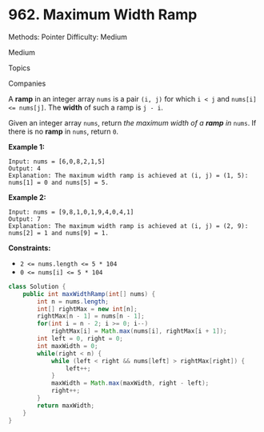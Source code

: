 # 962. Maximum Width Ramp

Methods: Pointer
Difficulty: Medium

Medium

Topics

Companies

A **ramp** in an integer array `nums` is a pair `(i, j)` for which `i < j` and `nums[i] <= nums[j]`. The **width** of such a ramp is `j - i`.

Given an integer array `nums`, return *the maximum width of a **ramp** in* `nums`. If there is no **ramp** in `nums`, return `0`.

**Example 1:**

```
Input: nums = [6,0,8,2,1,5]
Output: 4
Explanation: The maximum width ramp is achieved at (i, j) = (1, 5): nums[1] = 0 and nums[5] = 5.

```

**Example 2:**

```
Input: nums = [9,8,1,0,1,9,4,0,4,1]
Output: 7
Explanation: The maximum width ramp is achieved at (i, j) = (2, 9): nums[2] = 1 and nums[9] = 1.

```

**Constraints:**

- `2 <= nums.length <= 5 * 104`
- `0 <= nums[i] <= 5 * 104`

```java
class Solution {
    public int maxWidthRamp(int[] nums) {
        int n = nums.length;
        int[] rightMax = new int[n];
        rightMax[n - 1] = nums[n - 1];
        for(int i = n - 2; i >= 0; i--) 
            rightMax[i] = Math.max(nums[i], rightMax[i + 1]);
        int left = 0, right = 0;
        int maxWidth = 0;
        while(right < n) {
            while (left < right && nums[left] > rightMax[right]) {
                left++;
            }
            maxWidth = Math.max(maxWidth, right - left);
            right++;
        }
        return maxWidth;
    }
}
```